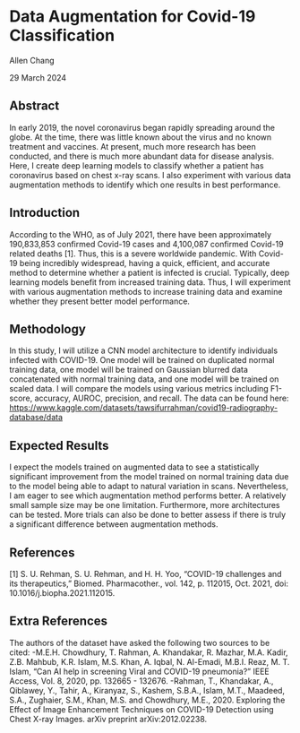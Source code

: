 # Data Augmentation for Covid-19 Classification

Allen Chang


29 March 2024

## Abstract

In early 2019, the novel coronavirus began rapidly spreading around the globe. At the 
time, there was little known about the virus and no known treatment and vaccines. At present, 
much more research has been conducted, and there is much more abundant data for disease 
analysis. Here, I create deep learning models to classify whether a patient has coronavirus based 
on chest x-ray scans. I also experiment with various data augmentation methods to identify 
which one results in best performance. 

## Introduction

According to the WHO, as of July 2021, there have been approximately 190,833,853 
confirmed Covid-19 cases and 4,100,087 confirmed Covid-19 related deaths [1]. Thus, this is a 
severe worldwide pandemic. With Covid-19 being incredibly widespread, having a quick, 
efficient, and accurate method to determine whether a patient is infected is crucial. Typically,
deep learning models benefit from increased training data. Thus, I will experiment with various 
augmentation methods to increase training data and examine whether they present better model 
performance. 

## Methodology


In this study, I will utilize a CNN model architecture to identify individuals infected with 
COVID-19. One model will be trained on duplicated normal training data, one model will be 
trained on Gaussian blurred data concatenated with normal training data, and one model will be 
trained on scaled data. I will compare the models using various metrics including F1-score, 
accuracy, AUROC, precision, and recall. 
The data can be found here: https://www.kaggle.com/datasets/tawsifurrahman/covid19-radiography-database/data


## Expected Results

I expect the models trained on augmented data to see a statistically significant 
improvement from the model trained on normal training data due to the model being able to 
adapt to natural variation in scans. Nevertheless, I am eager to see which augmentation method
performs better. 
A relatively small sample size may be one limitation. Furthermore, more architectures 
can be tested. More trials can also be done to better assess if there is truly a significant difference 
between augmentation methods. 

## References


[1]	S. U. Rehman, S. U. Rehman, and H. H. Yoo, “COVID-19 challenges and its therapeutics,” Biomed. Pharmacother., vol. 142, p. 112015, Oct. 2021, doi: 10.1016/j.biopha.2021.112015.


## Extra References


The authors of the dataset have asked the following two sources to be cited:
-M.E.H. Chowdhury, T. Rahman, A. Khandakar, R. Mazhar, M.A. Kadir, Z.B. Mahbub, K.R. Islam, M.S. Khan, A. Iqbal, N. Al-Emadi, M.B.I. Reaz, M. T. Islam, “Can AI help in screening Viral and COVID-19 pneumonia?” IEEE Access, Vol. 8, 2020, pp. 132665 - 132676.
-Rahman, T., Khandakar, A., Qiblawey, Y., Tahir, A., Kiranyaz, S., Kashem, S.B.A., Islam, M.T., Maadeed, S.A., Zughaier, S.M., Khan, M.S. and Chowdhury, M.E., 2020. Exploring the Effect of Image Enhancement Techniques on COVID-19 Detection using Chest X-ray Images. arXiv preprint arXiv:2012.02238.



